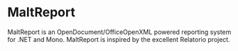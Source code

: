 MaltReport
==========

MaltReport is an OpenDocument/OfficeOpenXML powered reporting system for .NET and Mono. MaltReport is inspired by the excellent Relatorio project.
